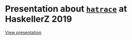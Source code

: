 # Presentation about [`hatrace`](https://github.com/nh2/hatrace) at HaskellerZ 2019

[View presentation](https://nh2.github.io/hatrace-haskellerz-presentation/presentation.html)
